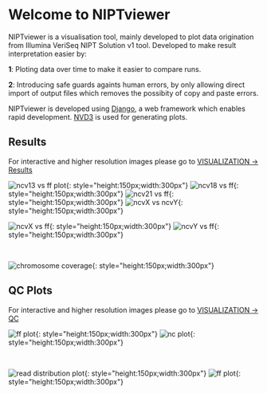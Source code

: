 # Welcome to NIPTviewer

NIPTviewer is a visualisation tool, mainly developed to plot data origination from Illumina VeriSeq NIPT Solution v1 tool. Developed to make result interpretation easier by:  

**1**: Ploting data over time to make it easier to compare runs. 

**2**: Introducing safe guards againts human errors, by only allowing direct import of output files which removes the possibity of copy and paste errors.

NIPTviewer is developed using [Django](https://www.djangoproject.com/), a web framework which enables rapid development. [NVD3](https://nvd3.org/) is used for generating plots.

## Results

For interactive and higher resolution images please go to [VISUALIZATION -> Results](visualisation_result.md)

![ncv13 vs ff plot](images/ncv13vsff.png){: style="height:150px;width:300px"}
![ncv18 vs ff ](images/ncv18vsff.png){: style="height:150px;width:300px"}
![ncv21 vs ff ](images/ncv21vsff.png){: style="height:150px;width:300px"}
![ncvX vs ncvY ](images/ncvyvsncvx.png){: style="height:150px;width:300px"}


![ncvX vs ff ](images/ncvxvsff.png){: style="height:150px;width:300px"}
![ncvY vs ff ](images/ncvyvsff.png){: style="height:150px;width:300px"}

<br />

![chromosome coverage ](images/chr_coverage.png){: style="height:150px;width:300px"}

## QC Plots

For interactive and higher resolution images please go to [VISUALIZATION -> QC](visualisation_qc.md)

![ff plot](images/ff_all.png){: style="height:150px;width:300px"}
![nc plot](images/ncd.png){: style="height:150px;width:300px"}

<br />

![read distribution plot](images/read_distr.png){: style="height:150px;width:300px"}
![ff plot](images/ff.png){: style="height:150px;width:300px"}
